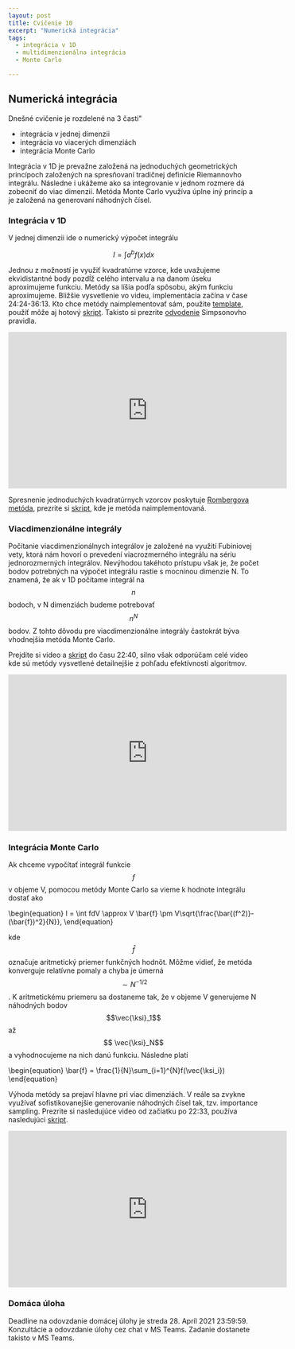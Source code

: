 ```yaml
---
layout: post
title: Cvičenie 10
excerpt: "Numerická integrácia"
tags:
  - integrácia v 1D
  - multidimenzionálna integrácia
  - Monte Carlo

---
```



## Numerická integrácia

Dnešné cvičenie je rozdelené na 3 časti"
  * integrácia v jednej dimenzii
  * integrácia vo viacerých dimenziách
  * integrácia Monte Carlo

Integrácia v 1D je prevažne založená na jednoduchých geometrických princípoch založených na spresňovaní tradičnej definície Riemannovho integrálu. Následne i ukážeme ako sa integrovanie v jednom rozmere dá zobecniť do viac dimenzií. Metóda Monte Carlo využíva úplne iný princíp a je založená na generovaní náhodných čísel.

### Integrácia v 1D

V jednej dimenzii ide o numerický výpočet integrálu

$$
I =	\int{a}^b f(x) dx
$$

Jednou z možností je využiť kvadratúrne vzorce, kde uvažujeme ekvidistantné body pozdĺž celého intervalu a na danom úseku aproximujeme funkciu. Metódy sa líšia podľa spôsobu, akým funkciu aproximujeme. Bližšie vysvetlenie vo videu, implementácia začína v čase 24:24-36:13. Kto chce metódy naimplementovať sám, použite [template](http://babjarob.github.io/cv10/local_integrals.m), použiť môže aj hotový [skript](http://babjarob.github.io/cv10/local_integrals_author.m). Takisto si prezrite [odvodenie](odvozeni_integrace_Lagrange.pdf) Simpsonovho pravidla.

<div class="embed-responsive embed-responsive-16by9">
<iframe width="560" height="315" src="https://www.youtube.com/embed/po1m34mcjAI" title="YouTube video player" frameborder="0" allow="accelerometer; autoplay; clipboard-write; encrypted-media; gyroscope; picture-in-picture" allowfullscreen></iframe>
</div>

Spresnenie jednoduchých kvadratúrnych vzorcov poskytuje [Rombergova metóda](http://babjarob.github.io/cv10/teorie_Rombergova_metoda.pdf), prezrite si [skript](http://babjarob.github.io/cv10/romberg.m), kde je metóda naimplementovaná. 

### Viacdimenzionálne integrály

Počítanie viacdimenzionálnych integrálov je založené na využití Fubiniovej vety, ktorá nám hovorí o prevedení viacrozmerného integrálu na sériu jednorozmerných integrálov. Nevýhodou takéhoto prístupu však je, že počet bodov potrebných na výpočet integrálu rastie s mocninou dimenzie N. To znamená, že ak v 1D počítame integrál na $$n$$ bodoch, v N dimenziách budeme potrebovať $$n^N$$ bodov. Z tohto dôvodu pre viacdimenzionálne integrály častokrát býva vhodnejšia metóda Monte Carlo.

Prejdite si video a [skript](http://babjarob.github.io/cv10/integrals_2D.m) do času 22:40, silno však odporúčam celé video kde sú metódy vysvetlené detailnejšie z pohľadu efektívnosti algoritmov. 

<div class="embed-responsive embed-responsive-16by9">
<iframe width="560" height="315" src="https://www.youtube.com/embed/2dFjhKRpEk0" title="YouTube video player" frameborder="0" allow="accelerometer; autoplay; clipboard-write; encrypted-media; gyroscope; picture-in-picture" allowfullscreen></iframe>
</div>
	
### Integrácia Monte Carlo

Ak chceme vypočítať integrál funkcie $$f$$ v objeme V, pomocou metódy Monte Carlo sa vieme k hodnote integrálu dostať ako

\begin{equation}
I = \int fdV \approx V \bar{f} \pm V\sqrt{\frac{\bar{(f^2)}-(\bar{f})^2}{N}},
\end{equation}

kde $$\bar{f}$$ označuje aritmetický priemer funkčných hodnôt. Môžme vidieť, že metóda konverguje relatívne pomaly a chyba je úmerná $$\sim N^{-1/2}$$. K aritmetickému priemeru sa dostaneme tak, že v objeme V generujeme N náhodných bodov $$\vec{\ksi}_1$$ až $$ \vec{\ksi}_N$$ a vyhodnocujeme na nich danú funkciu. Následne platí

\begin{equation}
\bar{f} = \frac{1}{N}\sum_{i=1}^{N}f(\vec{\ksi_i})
\end{equation}

Výhoda metódy sa prejaví hlavne pri viac dimenziách. V reále sa zvykne využívať sofistikovanejšie generovanie náhodných čísel tak, tzv. importance sampling. Prezrite si nasledujúce video od začiatku po 22:33, používa nasledujúci [skript](http://babjarob.github.io/cv10/MonteCarlo_author.m). 

<div class="embed-responsive embed-responsive-16by9">
<iframe width="560" height="315" src="https://www.youtube.com/embed/u7kuAx0DUxw" title="YouTube video player" frameborder="0" allow="accelerometer; autoplay; clipboard-write; encrypted-media; gyroscope; picture-in-picture" allowfullscreen></iframe>
</div>


### Domáca úloha

Deadline na odovzdanie domácej úlohy je streda 28. Apríl 2021 23:59:59. Konzultácie a odovzdanie úlohy cez chat v MS Teams. Zadanie dostanete takisto v MS Teams. 
